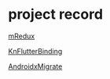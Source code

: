 # project record

[mRedux](mRedux.md)

[KnFlutterBinding](KnFlutterBinding.md)

[AndroidxMigrate](AndroidxMigrate.md)
